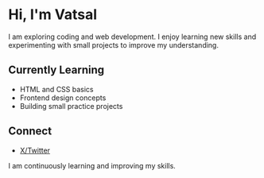 # Hi, I'm Vatsal

I am exploring coding and web development. I enjoy learning new skills and experimenting with small projects to improve my understanding.  

## Currently Learning
- HTML and CSS basics
- Frontend design concepts
- Building small practice projects

## Connect
- [X/Twitter](https://x.com/Codewithvatsal)

I am continuously learning and improving my skills.
